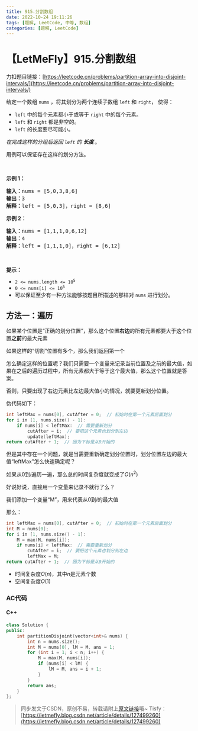 ```yaml
---
title: 915.分割数组
date: 2022-10-24 19:11:26
tags: [题解, LeetCode, 中等, 数组]
categories: [题解, LeetCode]
---
```


# 【LetMeFly】915.分割数组

力扣题目链接：[https://leetcode.cn/problems/partition-array-into-disjoint-intervals/](https://leetcode.cn/problems/partition-array-into-disjoint-intervals/)

<p>给定一个数组&nbsp;<code>nums</code>&nbsp;，将其划分为两个连续子数组&nbsp;<code>left</code>&nbsp;和&nbsp;<code>right</code>，&nbsp;使得：</p>

<ul>
	<li><code>left</code>&nbsp;中的每个元素都小于或等于&nbsp;<code>right</code>&nbsp;中的每个元素。</li>
	<li><code>left</code> 和&nbsp;<code>right</code>&nbsp;都是非空的。</li>
	<li><code>left</code> 的长度要尽可能小。</li>
</ul>

<p><em>在完成这样的分组后返回&nbsp;<code>left</code>&nbsp;的&nbsp;<strong>长度&nbsp;</strong></em>。</p>

<p>用例可以保证存在这样的划分方法。</p>

<p>&nbsp;</p>

<p><strong>示例 1：</strong></p>

<pre>
<strong>输入：</strong>nums = [5,0,3,8,6]
<strong>输出：</strong>3
<strong>解释：</strong>left = [5,0,3]，right = [8,6]
</pre>

<p><strong>示例 2：</strong></p>

<pre>
<strong>输入：</strong>nums = [1,1,1,0,6,12]
<strong>输出：</strong>4
<strong>解释：</strong>left = [1,1,1,0]，right = [6,12]
</pre>

<p>&nbsp;</p>

<p><strong>提示：</strong></p>

<ul>
	<li><code>2 &lt;= nums.length &lt;= 10<sup>5</sup></code></li>
	<li><code>0 &lt;= nums[i] &lt;= 10<sup>6</sup></code></li>
	<li>可以保证至少有一种方法能够按题目所描述的那样对 <code>nums</code> 进行划分。</li>
</ul>


    
## 方法一：遍历

如果某个位置是“正确的划分位置”，那么这个位置**右边**的所有元素都要大于这个位置**之前**的最大元素

如果这样的“切割”位置有多个，那么我们返回第一个

怎么确定这样的位置呢？我们只需要一个变量来记录当前位置及之前的最大值，如果在之后的遍历过程中，所有元素都大于等于这个最大值，那么这个位置就是答案。

否则，只要出现了右边元素比左边最大值小的情况，就要更新划分位置。

伪代码如下：

```cpp
int leftMax = nums[0], cutAfter = 0;  // 初始时在第一个元素后面划分
for i in [1, nums.size() - 1]:
    if nums[i] < leftMax:  // 需要重新划分
        cutAfter = i;  // 要把这个元素也划分到左边
        update(leftMax);
return cutAfter + 1;  // 因为下标是从0开始的
```

但是其中存在一个问题，就是当需要重新确定划分位置时，划分位置左边的最大值“leftMax”怎么快速确定呢？

如果从$0$到$i$遍历一遍，那么总的时间复杂度就变成了$O(n^2)$

好说好说，直接用一个变量来记录不就行了么？

我们添加一个变量“M”，用来代表从$0$到$i$的最大值

那么：

```cpp
int leftMax = nums[0], cutAfter = 0;  // 初始时在第一个元素后面划分
int M = nums[0];
for i in [1, nums.size() - 1]:
    M = max(M, nums[i]);
    if nums[i] < leftMax:  // 需要重新划分
        cutAfter = i;  // 要把这个元素也划分到左边
        leftMax = M;
return cutAfter + 1;  // 因为下标是从0开始的
```

+ 时间复杂度$O(n)$，其中$n$是元素个数
+ 空间复杂度$O(1)$

### AC代码

#### C++

```cpp
class Solution {
public:
    int partitionDisjoint(vector<int>& nums) {
        int n = nums.size();
        int M = nums[0], lM = M, ans = 1;
        for (int i = 1; i < n; i++) {
            M = max(M, nums[i]);
            if (nums[i] < lM) {
                lM = M, ans = i + 1;
            }
        }
        return ans;
    }
};
```

> 同步发文于CSDN，原创不易，转载请附上[原文链接](https://blog.letmefly.xyz/2022/10/24/LeetCode%200915.%E5%88%86%E5%89%B2%E6%95%B0%E7%BB%84/)哦~
> Tisfy：[https://letmefly.blog.csdn.net/article/details/127499260](https://letmefly.blog.csdn.net/article/details/127499260)
